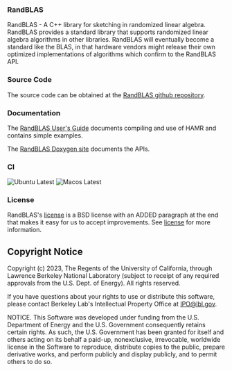 ### RandBLAS

RandBLAS - A C++ library for sketching in randomized linear algebra.  RandBLAS
provides a standard library that supports randomized linear algebra algorithms
in other libraries.  RandBLAS will eventually become a standard like the BLAS,
in that hardware vendors might release their own optimized implementations of
algorithms which confirm to the RandBLAS API.

### Source Code

The source code can be obtained at the [RandBLAS github repository](https://github.com/BallisticLA/RandBLAS).

### Documentation

The [RandBLAS User's Guide](https://randblas.readthedocs.io/en/latest/) documents
compiling and use of HAMR and contains simple examples.

The [RandBLAS Doxygen site](https://randblas.readthedocs.io/en/latest/doxygen/index.html) documents the APIs.

### CI
![Ubuntu Latest](https://github.com/BallisticLA/RandBLAS/actions/workflows/core-linux.yaml/badge.svg)
![Macos Latest](https://github.com/BallisticLA/RandBLAS/actions/workflows/core-macos.yaml/badge.svg)

### License

RandBLAS's [license](LICENSE) is a BSD license with an ADDED paragraph at the
end that makes it easy for us to accept improvements. See [license](LICENSE)
for more information.

## Copyright Notice
Copyright (c) 2023, The Regents of the University of California, through
Lawrence Berkeley National Laboratory (subject to receipt of any
required approvals from the U.S. Dept. of Energy). All rights reserved.

If you have questions about your rights to use or distribute this software,
please contact Berkeley Lab's Intellectual Property Office at
IPO@lbl.gov.

NOTICE.  This Software was developed under funding from the U.S. Department
of Energy and the U.S. Government consequently retains certain rights.  As
such, the U.S. Government has been granted for itself and others acting on
its behalf a paid-up, nonexclusive, irrevocable, worldwide license in the
Software to reproduce, distribute copies to the public, prepare derivative
works, and perform publicly and display publicly, and to permit others to do so.
